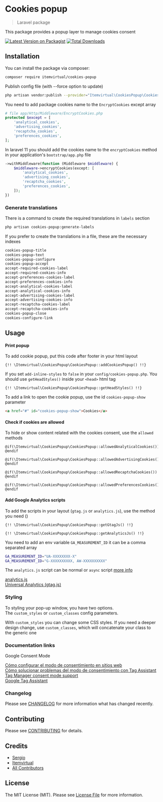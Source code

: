 # Cookies popup

> Laravel package

This package provides a popup layer to manage cookies consent

[![Latest Version on Packagist](https://img.shields.io/packagist/v/itemvirtual/cookies-popup.svg?style=flat-square)](https://packagist.org/packages/itemvirtual/cookies-popup)
[![Total Downloads](https://img.shields.io/packagist/dt/itemvirtual/cookies-popup.svg?style=flat-square)](https://packagist.org/packages/itemvirtual/cookies-popup)

## Installation

You can install the package via composer:

```bash
composer require itemvirtual/cookies-popup
```

Publish config file (with --force option to update)

```bash
php artisan vendor:publish --provider="Itemvirtual\CookiesPopup\CookiesPopupServiceProvider" --tag=config
```

You need to add package cookies name to the `EncryptCookies` except array

```php
# file app/Http/Middleware/EncryptCookies.php
protected $except = [
    'analytical_cookies',
    'advertising_cookies',
    'recaptcha_cookies',
    'preferences_cookies',
];
```

In laravel 11 you should add the cookies name to the `encryptCookies` method in your application's `bootstrap/app.php` file
```php
->withMiddleware(function (Middleware $middleware) {
    $middleware->encryptCookies(except: [
        'analytical_cookies',
        'advertising_cookies',
        'recaptcha_cookies',
        'preferences_cookies',
    ]);
})
```

### Generate translations

There is a command to create the required translations in `labels` section

```bash
php artisan cookies-popup:generate-labels
```

If you prefer to create the translations in a file, these are the necessary indexes

```bash
cookies-popup-title
cookies-popup-text
cookies-popup-configure
cookies-popup-accept
accept-required-cookies-label
accept-required-cookies-info
accept-preferences-cookies-label
accept-preferences-cookies-info
accept-analytical-cookies-label
accept-analytical-cookies-info
accept-advertising-cookies-label
accept-advertising-cookies-info
accept-recaptcha-cookies-label
accept-recaptcha-cookies-info
cookies-popup-close
cookies-configure-link
```

## Usage

#### Print popup

To add cookie popup, put this code after footer in your html layout

```
{!! \Itemvirtual\CookiesPopup\CookiesPopup::addCookiesPopup() !!}
```

If you set `add-inline-styles` to `false` in your `config/cookies-popup.php`. You should use `getHeadStyles()` inside your `<head>` html tag

```
{!! \Itemvirtual\CookiesPopup\CookiesPopup::getHeadStyles() !!}
```

To add a link to open the cookie popup, use the id `cookies-popup-show` parameter

```html
<a href="#" id="cookies-popup-show">Cookies</a>
```

#### Check if cookies are allowed

To hide or show content related with the cookies consent, use the `allowed` methods

```
@if(\Itemvirtual\CookiesPopup\CookiesPopup::allowedAnalyticalCookies())
@endif
```

```
@if(\Itemvirtual\CookiesPopup\CookiesPopup::allowedAdvertisingCookies())
@endif
```

```
@if(\Itemvirtual\CookiesPopup\CookiesPopup::allowedRecaptchaCookies())
@endif
```

```
@if(\Itemvirtual\CookiesPopup\CookiesPopup::allowedPreferencesCookies())
@endif
```

#### Add Google Analytics scripts

To add the scripts in your layout (`gtag.js` or `analytics.js`), use the method you need ()

```
{!! \Itemvirtual\CookiesPopup\CookiesPopup::getGtagJs() !!}
```

```
{!! \Itemvirtual\CookiesPopup\CookiesPopup::getAnalyticsJs() !!}
```

You need to add an env variable `GA_MEASUREMENT_ID` it can be a comma separated array

```bash
GA_MEASUREMENT_ID="UA-XXXXXXXX-X"
GA_MEASUREMENT_ID="G-XXXXXXXXXX, AW-XXXXXXXXXX"
```

The `analytics.js` script can be normal or `async` script [more info](https://developers.google.com/analytics/devguides/collection/analyticsjs#alternative_async_tag)

[analytics.js](https://developers.google.com/analytics/devguides/collection/analyticsjs)  
[Universal Analytics (gtag.js)](https://developers.google.com/analytics/devguides/collection/gtagjs)

### Styling

To styling your pop-up window, you have two options.  
The `custom_styles` or `custom_classes` config parameters.

With `custom_styles` you can change some CSS styles. If you need a deeper design change,
use `custom_classes`, which will concatenate your class to the generic one

### Documentation links

Google Consent Mode  

[Cómo configurar el modo de consentimiento en sitios web](https://developers.google.com/tag-platform/security/guides/consent)  
[Cómo solucionar problemas del modo de consentimiento con Tag Assistant](https://developers.google.com/tag-platform/security/guides/consent-debugging)  
[Tag Manager consent mode support](https://support.google.com/tagmanager/answer/10718549)  
[Google Tag Assistant](https://tagassistant.google.com)  


### Changelog

Please see [CHANGELOG](CHANGELOG.md) for more information what has changed recently.

## Contributing

Please see [CONTRIBUTING](CONTRIBUTING.md) for details.

## Credits

- [Sergio](https://github.com/sergio-item)
- [Itemvirtual](https://github.com/itemvirtual)
- [All Contributors](../../contributors)

## License

The MIT License (MIT). Please see [License File](LICENSE.md) for more information.
